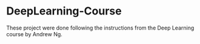# DeepLearning-Course

These project were done following the instructions from the Deep Learning course by Andrew Ng.
